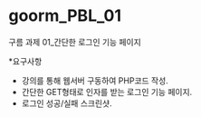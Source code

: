 # goorm_PBL_01
구름 과제 01_간단한 로그인 기능 페이지

*요구사항
  - 강의를 통해 웹서버 구동하여 PHP코드 작성.
  - 간단한 GET형태로 인자를 받는 로그인 기능 페이지.
  - 로그인 성공/실패 스크린샷.
